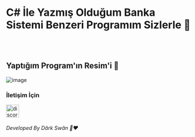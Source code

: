 <h1 > C# İle Yazmış Olduğum Banka Sistemi Benzeri Programım Sizlerle 👋 </h1>

<br>
<br>


<h2> Yaptığım Program'ın Resim'i 🤗 </h2>


![image](https://i.hizliresim.com/1j8js8i.jpg)


<h3> İletişim İçin </h3>
<a href="https://discord.gg/r3kAGxK7FV" target="_blank"> <img src="https://i.hizliresim.com/d48n7mk." alt="discord" width="35" height="35"/> </a>

<br>

<h6>Developed By Dârk Swân  👋❤️</h6>


